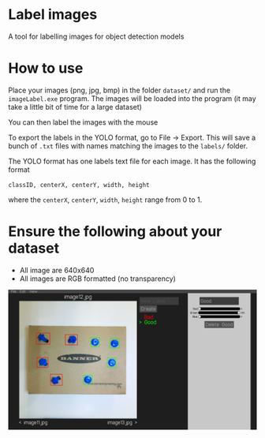 # Label images

A tool for labelling images for object detection models

# How to use

Place your images (png, jpg, bmp) in the folder `dataset/` and run the `imageLabel.exe` program. The images will be loaded into the program (it may take a little bit of time for a large dataset)

You can then label the images with the mouse

To export the labels in the YOLO format, go to File -> Export. This will save a bunch of `.txt` files with names matching the images to the `labels/` folder.

The YOLO format has one labels text file for each image. It has the following format
```
classID, centerX, centerY, width, height
```

where the `centerX`, `centerY`, `width`, `height` range from 0 to 1.

# Ensure the following about your dataset

- All image are 640x640
- All images are RGB formatted (no transparency)

![exampleImage](images/example.png)